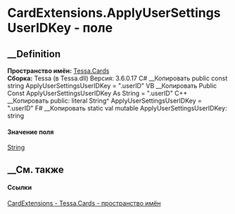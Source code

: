 # CardExtensions.ApplyUserSettingsUserIDKey - поле
##  __Definition
 **Пространство имён:** [Tessa.Cards](N_Tessa_Cards.htm)  
 **Сборка:** Tessa (в Tessa.dll) Версия: 3.6.0.17
C# __Копировать
     public const string ApplyUserSettingsUserIDKey = ".userID"
VB __Копировать
     Public Const ApplyUserSettingsUserIDKey As String = ".userID"
C++ __Копировать
     public:
    literal String^ ApplyUserSettingsUserIDKey = ".userID"
F# __Копировать
     static val mutable ApplyUserSettingsUserIDKey: string
#### Значение поля
[String](https://learn.microsoft.com/dotnet/api/system.string)
##  __См. также
#### Ссылки
[CardExtensions - ](T_Tessa_Cards_CardExtensions.htm)
[Tessa.Cards - пространство имён](N_Tessa_Cards.htm)
